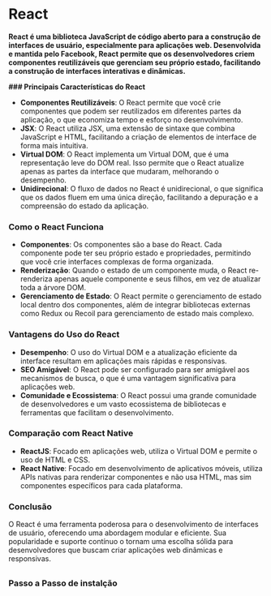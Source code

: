 # React

**React é uma biblioteca JavaScript de código aberto para a construção de interfaces de usuário, especialmente para aplicações web. Desenvolvida e mantida pelo Facebook, React permite que os desenvolvedores criem componentes reutilizáveis que gerenciam seu próprio estado, facilitando a construção de interfaces interativas e dinâmicas.**

**### Principais Características do React**

- **Componentes Reutilizáveis**: O
React permite que você crie componentes que podem ser reutilizados em
diferentes partes da aplicação, o que economiza tempo e esforço no
desenvolvimento.
- **JSX**: O React utiliza JSX, uma extensão de sintaxe que combina JavaScript e HTML, facilitando a
criação de elementos de interface de forma mais intuitiva.
- **Virtual DOM**: O React
implementa um Virtual DOM, que é uma representação leve do DOM real.
Isso permite que o React atualize apenas as partes da interface que
mudaram, melhorando o desempenho.
- **Unidirecional**: O fluxo de
dados no React é unidirecional, o que significa que os dados fluem em
uma única direção, facilitando a depuração e a compreensão do estado da
aplicação.

### Como o React Funciona

- **Componentes**: Os componentes
são a base do React. Cada componente pode ter seu próprio estado e
propriedades, permitindo que você crie interfaces complexas de forma
organizada.
- **Renderização**: Quando o estado de um componente muda, o React re-renderiza apenas aquele componente e
seus filhos, em vez de atualizar toda a árvore DOM.
- **Gerenciamento de Estado**: O
React permite o gerenciamento de estado local dentro dos componentes,
além de integrar bibliotecas externas como Redux ou Recoil para
gerenciamento de estado mais complexo.

### Vantagens do Uso do React

- **Desempenho**: O uso do Virtual DOM e a atualização eficiente da interface resultam em aplicações mais rápidas e responsivas.
- **SEO Amigável**: O React pode
ser configurado para ser amigável aos mecanismos de busca, o que é uma
vantagem significativa para aplicações web.
- **Comunidade e Ecossistema**: O
React possui uma grande comunidade de desenvolvedores e um vasto
ecossistema de bibliotecas e ferramentas que facilitam o
desenvolvimento.

### Comparação com React Native

- **ReactJS**: Focado em aplicações web, utiliza o Virtual DOM e permite o uso de HTML e CSS.
- **React Native**: Focado em
desenvolvimento de aplicativos móveis, utiliza APIs nativas para
renderizar componentes e não usa HTML, mas sim componentes específicos
para cada plataforma.

### Conclusão

O React é uma ferramenta poderosa para o 
desenvolvimento de interfaces de usuário, oferecendo uma abordagem 
modular e eficiente. Sua popularidade e suporte contínuo o tornam uma 
escolha sólida para desenvolvedores que buscam criar aplicações web 
dinâmicas e responsivas.

##

### Passo a Passo de instalção 

